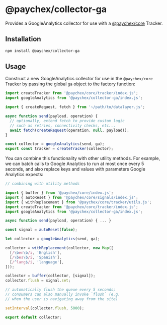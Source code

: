 # @paychex/collector-ga

Provides a GoogleAnalytics collector for use with a [@paychex/core](https://github.com/paychex/core) Tracker.

## Installation

```bash
npm install @paychex/collector-ga
```

## Usage

Construct a new GoogleAnalytics collector for use in the `@paychex/core` Tracker by passing the global `ga` object to the factory function:

```js
import createTracker from '@paychex/core/tracker/index.js';
import googleAnalytics from '@paychex/collector-ga/index.js';

import { createRequest, fetch } from '~/path/to/datalayer.js';

async function send(payload, operation) {
  // optionally, extend fetch to provide custom logic
  // such as retries, connectivity checks, etc...
  await fetch(createRequest(operation, null, payload));
}

const collector = googleAnalytics(send, ga);
export const tracker = createTracker(collector);
```

You can combine this functionality with other utility methods. For example,
we can batch calls to Google Analytics to run at most once every 5 seconds,
and also replace keys and values with parameters Google Analytics expects:

```js
// combining with utility methods

import { buffer } from '@paychex/core/index.js';
import { autoReset } from '@paychex/core/signals/index.js';
import { withReplacement } from '@paychex/core/tracker/utils.js';
import createTracker from '@paychex/core/tracker/index.js';
import googleAnalytics from '@paychex/collector-ga/index.js';

async function send(payload, operation) { ... }

const signal = autoReset(false);

let collector = googleAnalytics(send, ga);

collector = withReplacement(collector, new Map([
  [/\ben\b/i, 'English'],
  [/\bes\b/i, 'Spanish'],
  [/^lang$/i, 'language'],
]));

collector = buffer(collector, [signal]);
collector.flush = signal.set;

// automatically flush the queue every 5 seconds;
// consumers can also manually invoke `flush` (e.g.
// when the user is navigating away from the site)

setInterval(collector.flush, 5000);

export default collector;
```
